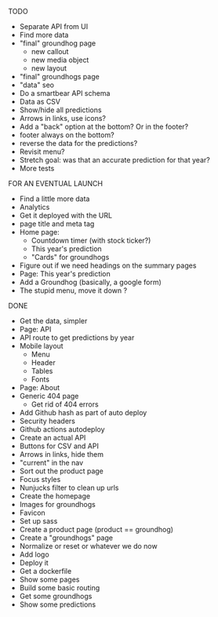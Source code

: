TODO

- Separate API from UI
- Find more data
- "final" groundhog page
  - new callout
  - new media object
  - new layout
- "final" groundhogs page
- "data" seo
- Do a smartbear API schema
- Data as CSV
- Show/hide all predictions
- Arrows in links, use icons?
- Add a "back" option at the bottom? Or in the footer?
- footer always on the bottom?
- reverse the data for the predictions?
- Revisit menu?
- Stretch goal: was that an accurate prediction for that year?
- More tests

FOR AN EVENTUAL LAUNCH

- Find a little more data
- Analytics
- Get it deployed with the URL
- page title and meta tag
- Home page:
  - Countdown timer (with stock ticker?)
  - This year's prediction
  - "Cards" for groundhogs
- Figure out if we need headings on the summary pages
- Page: This year's prediction
- Add a Groundhog (basically, a google form)
- The stupid menu, move it down ?

DONE

- Get the data, simpler
- Page: API
- API route to get predictions by year
- Mobile layout
  - Menu
  - Header
  - Tables
  - Fonts
- Page: About
- Generic 404 page
  - Get rid of 404 errors
- Add Github hash as part of auto deploy
- Security headers
- Github actions autodeploy
- Create an actual API
- Buttons for CSV and API
- Arrows in links, hide them
- "current" in the nav
- Sort out the product page
- Focus styles
- Nunjucks filter to clean up urls
- Create the homepage
- Images for groundhogs
- Favicon
- Set up sass
- Create a product page (product == groundhog)
- Create a "groundhogs" page
- Normalize or reset or whatever we do now
- Add logo
- Deploy it
- Get a dockerfile
- Show some pages
- Build some basic routing
- Get some groundhogs
- Show some predictions
